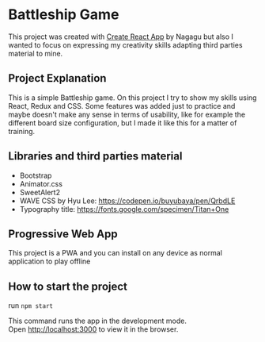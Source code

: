 # Battleship Game

This project was created with [Create React App](https://github.com/facebook/create-react-app) by Nagagu but also I wanted to focus on expressing my creativity skills adapting third parties material to mine.

## Project Explanation

This is a simple Battleship game. On this project I try to show my skills using React, Redux and CSS. Some features was added just to practice and maybe doesn't make any sense in terms of usability, like for example the different board size configuration, but I made it like this for a matter of training.

## Libraries and third parties material

- Bootstrap
- Animator.css
- SweetAlert2
- WAVE CSS by Hyu Lee: https://codepen.io/buyubaya/pen/QrbdLE
- Typography title: https://fonts.google.com/specimen/Titan+One

## Progressive Web App

This project is a PWA and you can install on any device as normal application to play offline

## How to start the project

run `npm start`

This command runs the app in the development mode.\
Open [http://localhost:3000](http://localhost:3000) to view it in the browser.
